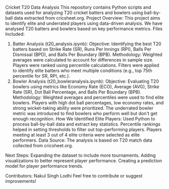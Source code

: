 Cricket T20 Data Analysis
This repository contains Python scripts and datasets used for analyzing T20 cricket batters and bowlers using ball-by-ball data extracted from cricsheet.org.
Project Overview:
This project aims to identify elite and underrated players using data-driven analysis. We have analysed T20 batters and bowlers based on key performance metrics.
Files Included:
1. Batter Analysis (t20_analysis.ipynb):
Objective: Identifying the best T20 batters based on Strike Rate (SR), Runs Per Innings (RPI), Balls Per Dismissal (BPD), and Balls Per Boundary (BPB).
Methodology:
Weighted averages were calculated to account for differences in sample size.
Players were ranked using percentile calculations.
Filters were applied to identify elite batters who meet multiple conditions (e.g., top 75th percentile for SR, RPI, etc.).
2. Bowler Analysis (t20_bowleranalysis.ipynb):
Objective: Evaluating T20 bowlers using metrics like Economy Rate (ECO), Average (AVG), Strike Rate (SR), Dot Ball Percentage, and Balls Per Boundary (BPB).
Methodology:
Weighted averages and percentiles were used to find elite bowlers.
Players with high dot ball percentages, low economy rates, and strong wicket-taking ability were prioritized.
The underrated bowler metric was introduced to find bowlers who perform well but don't get enough recognition.
How We Identified Elite Players:
Used Python to process ball-by-ball data and extract key statistics.
Percentile rankings helped in setting thresholds to filter out top-performing players.
Players meeting at least 3 out of 4 elite criteria were selected as elite performers.
Data Source:
The analysis is based on T20 match data collected from cricsheet.org.

Next Steps:
Expanding the dataset to include more tournaments.
Adding visualizations to better represent player performance.
Creating a prediction model for player performance trends.

Contributors:
Nakul Singh Lodhi
Feel free to contribute or suggest improvements!

